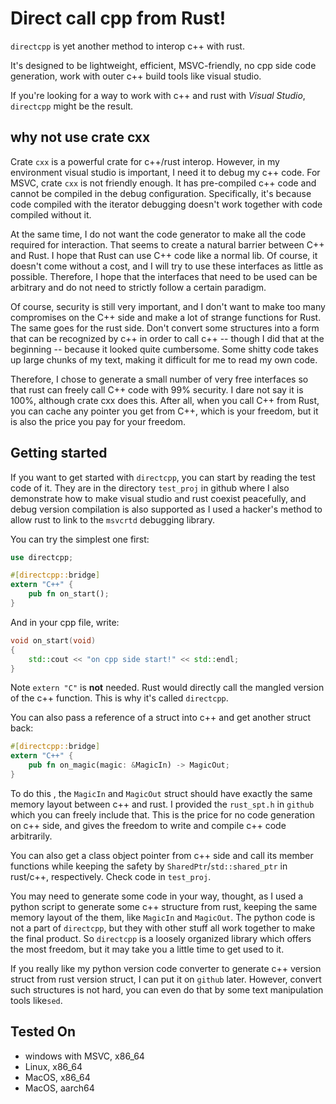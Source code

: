# Direct call cpp from Rust!

`directcpp` is yet another method to interop c++ with rust.

It's designed to be lightweight, efficient, MSVC-friendly, no cpp side code generation, work with outer c++ build tools like visual studio.

If you're looking for a way to work with c++ and rust with *Visual Studio*, `directcpp` might be the result.

## why not use crate cxx

Crate `cxx` is a powerful crate for c++/rust interop. However, in my environment visual studio is important, I need it to debug my c++ code. For MSVC, crate `cxx` is not friendly enough. It has pre-compiled c++ code and cannot be compiled in the debug configuration. Specifically, it's because code compiled with the iterator debugging doesn't work together with code compiled without it.

At the same time, I do not want the code generator to make all the code required for interaction. That seems to create a natural barrier between C++ and Rust. I hope that Rust can use C++ code like a normal lib. Of course, it doesn't come without a cost, and I will try to use these interfaces as little as possible. Therefore, I hope that the interfaces that need to be used can be arbitrary and do not need to strictly follow a certain paradigm.

Of course, security is still very important, and I don't want to make too many compromises on the C++ side and make a lot of strange functions for Rust. The same goes for the rust side. Don't convert some structures into a form that can be recognized by c++ in order to call c++ -- though I did that at the beginning -- because it looked quite cumbersome. Some shitty code takes up large chunks of my text, making it difficult for me to read my own code.

Therefore, I chose to generate a small number of very free interfaces so that rust can freely call C++ code with 99% security. I dare not say it is 100%, although crate cxx does this. After all, when you call C++ from Rust, you can cache any pointer you get from C++, which is your freedom, but it is also the price you pay for your freedom.

## Getting started

If you want to get started with `directcpp`, you can start by reading the test code of it. They are in the directory `test_proj` in github where I also demonstrate how to make visual studio and rust coexist peacefully, and debug version compilation is also supported as I used a hacker's method to allow rust to link to the `msvcrtd` debugging library.

You can try the simplest one first:

```rust
use directcpp;

#[directcpp::bridge]
extern "C++" {
	pub fn on_start();
}
```

And in your cpp file, write:

```c++
void on_start(void)
{
	std::cout << "on cpp side start!" << std::endl;
}
```

Note `extern "C"` is **not** needed. Rust would directly call the mangled version of the c++ function. This is why it's called `directcpp`.

You can also pass a reference of a struct into c++ and get another struct back:

```rust
#[directcpp::bridge]
extern "C++" {
	pub fn on_magic(magic: &MagicIn) -> MagicOut;
}
```

To do this , the `MagicIn` and `MagicOut` struct should have exactly the same memory layout between c++ and rust. I provided the `rust_spt.h` in `github` which you can freely include that. This is the price for no code generation on c++ side, and gives the freedom to write and compile c++ code arbitrarily.

You can also get a class object pointer from c++ side and call its member functions while keeping the safety by `SharedPtr`/`std::shared_ptr` in rust/c++, respectively. Check code in `test_proj`.

You may need to generate some code in your way, thought, as I used a python script to generate some c++ structure from rust, keeping the same memory layout of the them, like `MagicIn` and `MagicOut`. The python code is not a part of `directcpp`, but they with other stuff all work together to make  the final product. So `directcpp` is a loosely organized library which offers the most freedom, but it may take you a little time to get used to it.

If you really like my python version code converter to generate c++ version struct from rust version struct, I can put it on `github` later. However, convert such structures is not hard, you can even do that by some text manipulation tools like`sed`.

## Tested On

* windows with MSVC, x86_64
* Linux, x86_64
* MacOS, x86_64
* MacOS, aarch64

